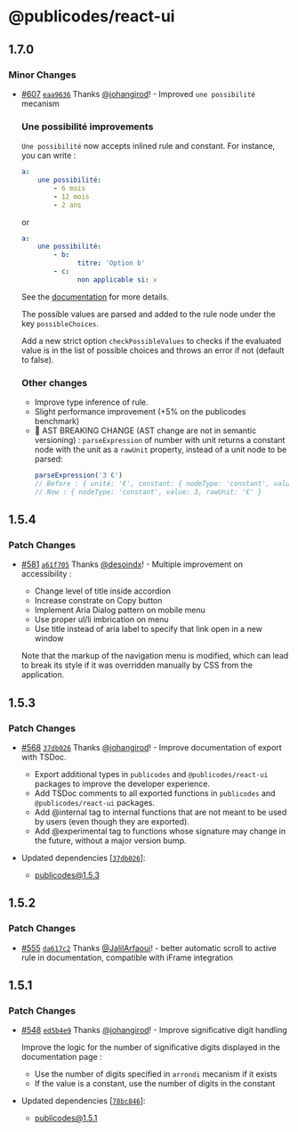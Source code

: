 # @publicodes/react-ui

## 1.7.0

### Minor Changes

- [#607](https://github.com/publicodes/publicodes/pull/607) [`eaa9636`](https://github.com/publicodes/publicodes/commit/eaa963644e17360110b23c45f4617eb69122f805) Thanks [@johangirod](https://github.com/johangirod)! - Improved `une possibilité` mecanism

    ### Une possibilité improvements

    `Une possibilité` now accepts inlined rule and constant.
    For instance, you can write :

    ```yaml
    a:
        une possibilité:
            - 6 mois
            - 12 mois
            - 2 ans
    ```

    or

    ```yaml
    a:
        une possibilité:
            - b:
                  titre: 'Option b'
            - c:
                  non applicable si: x
    ```

    See the [documentation](https://publi.codes/docs/manuel/une-possibilité) for more details.

    The possible values are parsed and added to the rule node under the key `possibleChoices`.

    Add a new strict option `checkPossibleValues` to checks if the evaluated value is in the list of possible choices and throws an error if not (default to false).

    ### Other changes

    - Improve type inference of rule.
    - Slight performance improvement (+5% on the publicodes benchmark)
    - 🚨 AST BREAKING CHANGE (AST change are not in semantic versioning) :
      `parseExpression` of number with unit returns a constant node with the unit as a `rawUnit` property, instead of a unit node to be parsed:
        ```js
        parseExpression('3 €')
        // Before : { unité: '€', constant: { nodeType: 'constant', value: 3 }
        // Now : { nodeType: 'constant', value: 3, rawUnit: '€' }
        ```

## 1.5.4

### Patch Changes

- [#581](https://github.com/publicodes/publicodes/pull/581) [`a61f705`](https://github.com/publicodes/publicodes/commit/a61f705a2a634792d7f6fe1f174f471a120bed11) Thanks [@desoindx](https://github.com/desoindx)! - Multiple improvement on accessibility :

    - Change level of title inside accordion
    - Increase constrate on Copy button
    - Implement Aria Dialog pattern on mobile menu
    - Use proper ul/li imbrication on menu
    - Use title instead of aria label to specify that link open in a new window

    Note that the markup of the navigation menu is modified, which can lead to break its style if it was overridden manually by CSS from the application.

## 1.5.3

### Patch Changes

- [#568](https://github.com/publicodes/publicodes/pull/568) [`37db026`](https://github.com/publicodes/publicodes/commit/37db026f9770d14788c1e9567ef55c5a70422896) Thanks [@johangirod](https://github.com/johangirod)! - Improve documentation of export with TSDoc.

    - Export additional types in `publicodes` and `@publicodes/react-ui` packages to improve the developer experience.
    - Add TSDoc comments to all exported functions in `publicodes` and `@publicodes/react-ui` packages.
    - Add @internal tag to internal functions that are not meant to be used by users (even though they are exported).
    - Add @experimental tag to functions whose signature may change in the future, without a major version bump.

- Updated dependencies [[`37db026`](https://github.com/publicodes/publicodes/commit/37db026f9770d14788c1e9567ef55c5a70422896)]:
    - publicodes@1.5.3

## 1.5.2

### Patch Changes

- [#555](https://github.com/publicodes/publicodes/pull/555) [`da617c2`](https://github.com/publicodes/publicodes/commit/da617c2e159edd6bfc6a0d6e7d209056eee2f69e) Thanks [@JalilArfaoui](https://github.com/JalilArfaoui)! - better automatic scroll to active rule in documentation, compatible with iFrame integration

## 1.5.1

### Patch Changes

- [#548](https://github.com/publicodes/publicodes/pull/548) [`ed5b4e9`](https://github.com/publicodes/publicodes/commit/ed5b4e92160d46142832a6797b3d12e9f6446469) Thanks [@johangirod](https://github.com/johangirod)! - Improve significative digit handling

    Improve the logic for the number of significative digits displayed in the documentation page :

    - Use the number of digits specified in `arrondi` mecanism if it exists
    - If the value is a constant, use the number of digits in the constant

- Updated dependencies [[`78bc846`](https://github.com/publicodes/publicodes/commit/78bc846df64c50353e84484f8e7c66d559ec9747)]:
    - publicodes@1.5.1
